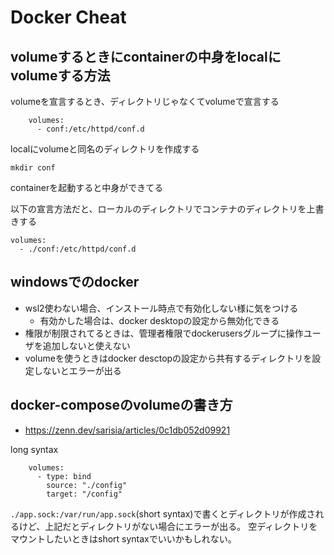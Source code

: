 # Docker Cheat

## volumeするときにcontainerの中身をlocalにvolumeする方法

volumeを宣言するとき、ディレクトリじゃなくてvolumeで宣言する

```
    volumes:
      - conf:/etc/httpd/conf.d
```

localにvolumeと同名のディレクトリを作成する
```
mkdir conf
```

containerを起動すると中身ができてる

以下の宣言方法だと、ローカルのディレクトリでコンテナのディレクトリを上書きする
```
volumes:
  - ./conf:/etc/httpd/conf.d
```

## windowsでのdocker

- wsl2使わない場合、インストール時点で有効化しない様に気をつける
  - 有効かした場合は、docker desktopの設定から無効化できる
- 権限が制限されてるときは、管理者権限でdockerusersグループに操作ユーザを追加しないと使えない
- volumeを使うときはdocker desctopの設定から共有するディレクトリを設定しないとエラーが出る

## docker-composeのvolumeの書き方

- https://zenn.dev/sarisia/articles/0c1db052d09921

long syntax

```
    volumes:
      - type: bind
        source: "./config"
        target: "/config"
```

`./app.sock:/var/run/app.sock`(short syntax)で書くとディレクトリが作成されるけど、上記だとディレクトリがない場合にエラーが出る。
空ディレクトリをマウントしたいときはshort syntaxでいいかもしれない。
